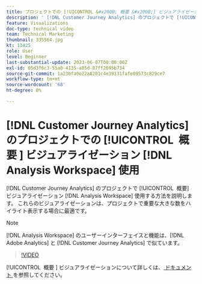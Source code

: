```yaml
---
title: プロジェクトでの [!UICONTROL &#x200B; 概要 &#x200B;] ビジュアライゼーション  [!DNL Analysis Workspace]  使用
description: ' [!DNL Customer Journey Analytics] のプロジェクトで [!UICONTROL &#x200B; 概要 &#x200B;] ビジュアライゼーションを使用す  [!DNL Analysis Workspace]  方法を説明します。'
feature: Visualizations
doc-type: technical video
team: Technical Marketing
thumbnail: 335564.jpg
kt: 13425
role: User
level: Beginner
last-substantial-update: 2023-06-07T00:00:00Z
exl-id: 05d3f6c3-55a0-4135-a85d-87ff2695b734
source-git-commit: 1a23bfa0e22a8201c4e39131fafe09573c829ce7
workflow-type: tm+mt
source-wordcount: '68'
ht-degree: 0%

---
```


# [!DNL Customer Journey Analytics] のプロジェクトでの [!UICONTROL &#x200B; 概要 &#x200B;] ビジュアライゼーション [!DNL Analysis Workspace] 使用

[!DNL Customer Journey Analytics] のプロジェクトで [!UICONTROL &#x200B; 概要 &#x200B;] ビジュアライゼーション [!DNL Analysis Workspace] 使用する方法を説明します。 これらのビジュアライゼーションは、プロジェクトで重要な大きな数をハイライト表示する場合に最適です。

>[!NOTE]
>
>[!DNL Analysis Workspace] のユーザーインターフェイスと機能は、[!DNL Adobe Analytics] と [!DNL Customer Journey Analytics] で似ています。

>[!VIDEO](https://video.tv.adobe.com/v/335564/?quality=12&learn=on)

[!UICONTROL &#x200B; 概要 &#x200B;] ビジュアライゼーションについて詳しくは、[ ドキュメント ](https://experienceleague.adobe.com/docs/analytics-platform/using/cja-workspace/visualizations/summary-number-change.html) を参照してください。
